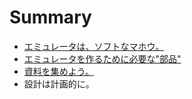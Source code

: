 # Summary

* [エミュレータは、ソフトなマホウ。](README.md)
* [エミュレータを作るために必要な"部品"](chapter1.md)
* [資料を集めよう。](chapter2.md)
* 設計は計画的に。

